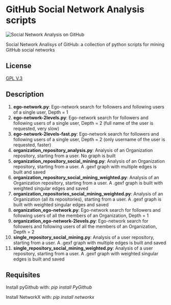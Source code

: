 GitHub Social Network Analysis scripts
======================================

<img src="http://www.openp2pdesign.org/wordpress/wp-content/uploads/2013/02/opendesigndefinition-ego.png" alt="Social Network Analysis on GitHub"/>

Social Network Analisys of GitHub:
a collection of python scripts for mining GitHub social networks

License
-------
[GPL V.3](http://www.gnu.org/licenses/gpl-3.0.txt)


Description
-----------

1. **ego-network.py**: Ego-network search for followers and following users of a single user, Depth = 1
2. **ego-network-2levels.py**: Ego-network search for followers and following users of a single user, Depth = 2 (full name of the user is requested, very slow)
3. **ego-network-2levels-fast.py**: Ego-network search for followers and following users of a single user, Depth = 2 (only username of the user is requested, faster)
4. **organization_repository_analysis.py**: Analysis of an Organization repository, starting from a user. No graph is built
5. **organization_repository_social_mining.py**: Analysis of an Organization repository, starting from a user. A .gexf graph with multiple edges is built and saved
6. **organization_repository_social_mining_weighted.py**: Analysis of an Organization repository, starting from a user. A .gexf graph is built with weighted singular edges and saved
7. **organization_repositories_social_mining_weighted.py**: Analysis of an Organization (all its repositories), starting from a user. A .gexf graph is built with weighted singular edges and saved
8. **organization_ego-network.py**: Ego-network search for followers and following users of all the members of an Organization, Depth = 1
9. **organization_ego-network-2levels.py**: Ego-network search for followers and following users of all the members of an Organization, Depth = 2
10. **single_repository_social_mining.py**: Analysis of a user repository, starting from a user. A .gexf graph with multiple edges is built and saved
11. **single_repository_social_mining_weighted.py**: Analysis of a user repository, starting from a user. A .gexf graph with weighted singular edges is built and saved


Requisites
----------
Install pyGithub with: 
*pip install PyGithub*

Install NetworkX with: 
*pip install networkx*


